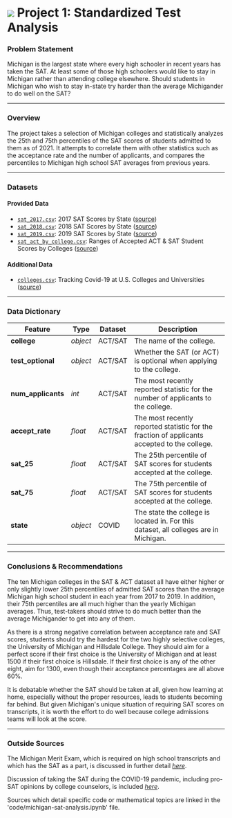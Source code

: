 # ![](https://ga-dash.s3.amazonaws.com/production/assets/logo-9f88ae6c9c3871690e33280fcf557f33.png) Project 1: Standardized Test Analysis

### Problem Statement

Michigan is the largest state where every high schooler in recent years has taken the SAT. At least some of those high schoolers would like to stay in Michigan rather than attending college elsewhere. Should students in Michigan who wish to stay in-state try harder than the average Michigander to do well on the SAT?

---

### Overview

The project takes a selection of Michigan colleges and statistically analyzes the 25th and 75th percentiles of the SAT scores of students admitted to them as of 2021. It attempts to correlate them with other statistics such as the acceptance rate and the number of applicants, and compares the percentiles to Michigan high school SAT averages from previous years.

---

### Datasets

#### Provided Data

* [`sat_2017.csv`](./data/sat_2017.csv): 2017 SAT Scores by State ([source](https://blog.collegevine.com/here-are-the-average-sat-scores-by-state/))
* [`sat_2018.csv`](./data/sat_2018.csv): 2018 SAT Scores by State ([source](https://blog.collegevine.com/here-are-the-average-sat-scores-by-state/))
* [`sat_2019.csv`](./data/sat_2019.csv): 2019 SAT Scores by State ([source](https://blog.prepscholar.com/average-sat-scores-by-state-most-recent))
* [`sat_act_by_college.csv`](./data/sat_act_by_college.csv): Ranges of Accepted ACT & SAT Student Scores by Colleges ([source](https://www.compassprep.com/college-profiles/))


#### Additional Data
* [`colleges.csv`](../data/colleges.csv): Tracking Covid-19 at U.S. Colleges and Universities ([source](https://github.com/nytimes/covid-19-data/blob/master/colleges/colleges.csv))

---

### Data Dictionary

|Feature|Type|Dataset|Description|
|---|---|---|---|
|**college**|*object*|ACT/SAT|The name of the college.|
|**test_optional**|*object*|ACT/SAT|Whether the SAT (or ACT) is optional when applying to the college.|
|**num_applicants**|*int*|ACT/SAT|The most recently reported statistic for the number of applicants to the college.|
|**accept_rate**|*float*|ACT/SAT|The most recently reported statistic for the fraction of applicants accepted to the college.|
|**sat_25**|*float*|ACT/SAT|The 25th percentile of SAT scores for students accepted at the college.|
|**sat_75**|*float*|ACT/SAT|The 75th percentile of SAT scores for students accepted at the college.|
|**state**|*object*|COVID|The state the college is located in. For this dataset, all colleges are in Michigan.|

---

### Conclusions & Recommendations

The ten Michigan colleges in the SAT & ACT dataset all have either higher or only slightly lower 25th percentiles of admitted SAT scores than the average Michigan high school student in each year from 2017 to 2019. In addition, their 75th percentiles are all much higher than the yearly Michigan averages. Thus, test-takers should strive to do much better than the average Michigander to get into any of them.

As there is a strong negative correlation between acceptance rate and SAT scores, students should try the hardest for the two highly selective colleges, the University of Michigan and Hillsdale College. They should aim for a perfect score if their first choice is the University of Michigan and at least 1500 if their first choice is Hillsdale. If their first choice is any of the other eight, aim for 1300, even though their acceptance percentages are all above 60%.

It is debatable whether the SAT should be taken at all, given how learning at home, especially without the proper resources, leads to students becoming far behind. But given Michigan's unique situation of requiring SAT scores on transcripts, it is worth the effort to do well because college admissions teams will look at the score.

---

### Outside Sources

The Michigan Merit Exam, which is required on high school transcripts and which has the SAT as a part, is discussed in further detail [*here*](https://detroit.chalkbeat.org/2021/6/25/22549509/michigan-sat-university-college).

Discussion of taking the SAT during the COVID-19 pandemic, including pro-SAT opinions by college counselors, is included [*here*](https://www.bridgemi.com/talent-education/will-coronavirus-curb-act-and-sat-admissions-tests-michigan-colleges).

Sources which detail specific code or mathematical topics are linked in the 'code/michigan-sat-analysis.ipynb' file.
